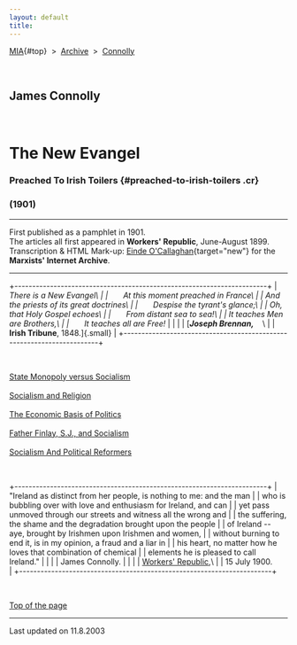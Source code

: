 ```yaml
---
layout: default
title: 
---
```

[MIA](../../../../index.htm){#top}  \> 
[Archive](../../../index.htm)  \>  [Connolly](../../index.htm)

 

## James Connolly

 

# The New Evangel

### Preached To Irish Toilers {#preached-to-irish-toilers .cr}

### (1901)

------------------------------------------------------------------------

First published as a pamphlet in 1901.\
The articles all first appeared in **Workers' Republic**, June-August
1899.\
Transcription & HTML Mark-up: [Einde
O'Callaghan](../../../../admin/volunteers/biographies/eocallaghan.htm){target="new"}
for the **Marxists' Internet Archive**.

------------------------------------------------------------------------

+-----------------------------------------------------------------------+
| *There is a New Evangel\                                              |
|       At this moment preached in France\                              |
| And the priests of its great doctrines\                               |
|       Despise the tyrant's glance;\                                   |
| Oh, that Holy Gospel echoes\                                          |
|       From distant sea to sea!\                                       |
| It teaches Men are Brothers,\                                         |
|       It teaches all are Free!*                                       |
|                                                                       |
| [***Joseph Brennan,***    \                                           |
| **Irish Tribune**, 1848.]{.small}                                     |
+-----------------------------------------------------------------------+

 

[State Monopoly versus Socialism](stmonsoc.htm)\
\
[Socialism and Religion](socrel.htm)\
\
[The Economic Basis of Politics](econbas.htm)\
\
[Father Finlay, S.J., and Socialism](frfinlay.htm)\
\
[Socialism And Political Reformers](socpolref.htm)

 

+-----------------------------------------------------------------------+
| "Ireland as distinct from her people, is nothing to me: and the man   |
| who is bubbling over with love and enthusiasm for Ireland, and can    |
| yet pass unmoved through our streets and witness all the wrong and    |
| the suffering, the shame and the degradation brought upon the people  |
| of Ireland -- aye, brought by Irishmen upon Irishmen and women,       |
| without burning to end it, is in my opinion, a fraud and a liar in    |
| his heart, no matter how he loves that combination of chemical        |
| elements he is pleased to call Ireland."                              |
|                                                                       |
| James Connolly.                                                       |
|                                                                       |
| [Workers' Republic](../../1900/07/comingen.htm#irl),\                 |
| 15 July 1900.                                                         |
+-----------------------------------------------------------------------+

 

[Top of the page](#top)

------------------------------------------------------------------------

Last updated on 11.8.2003
